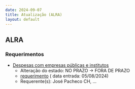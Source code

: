 ```yaml
---
date: 2024-09-07
title: Atualização (ALRA)
layout: default
---
```

## ALRA

### Requerimentos

* [Despesas com empresas públicas e institutos](http://base.alra.pt:82/4DACTION/w_pesquisa_registo/4/8456)
  * Alteração do estado: NO PRAZO → FORA DE PRAZO
  * [requerimento](http://base.alra.pt:82/Doc_Req/XIIIreque118.pdf) ( data entrada: 05/08/2024)
  * Requerente(s): José Pacheco CH, ...
